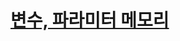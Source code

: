 # [변수, 파라미터 메모리](https://yuddomack.tistory.com/entry/%EC%9E%90%EB%B0%94%EC%8A%A4%ED%81%AC%EB%A6%BD%ED%8A%B8-%EB%B3%80%EC%88%98-%ED%8C%8C%EB%9D%BC%EB%AF%B8%ED%84%B0%EC%99%80-%EB%A9%94%EB%AA%A8%EB%A6%AC-%EC%B0%B8%EC%A1%B0)

